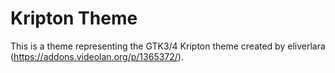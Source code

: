 # Kripton Theme
This is a theme representing the GTK3/4 Kripton theme created by eliverlara (https://addons.videolan.org/p/1365372/).
